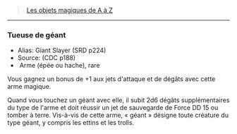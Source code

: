 ﻿> [Les objets magiques de A à Z](hd_magicitems_az_les_objets_magiques_de_a_a_z.md)

---

### Tueuse de géant

- Alias: Giant Slayer (SRD p224)
- Source: (CDC p188)
-  Arme (épée ou hache), rare

Vous gagnez un bonus de +1 aux jets d'attaque et de dégâts avec cette arme magique.

Quand vous touchez un géant avec elle, il subit 2d6 dégâts supplémentaires du type de l'arme et doit réussir un jet de sauvegarde de Force DD 15 ou tomber à terre. Vis-à-vis de cette arme, « géant » désigne toute créature du type géant, y compris les ettins et les trolls.

